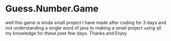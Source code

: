 # Guess.Number.Game
well this game is kinda small project I have made after coding for 3 days and not understanding a single word of java to making a small project using all my knowledge for these past few days.
Thanks and Enjoy
